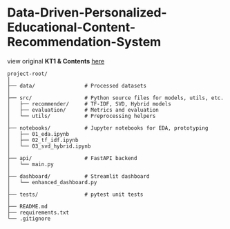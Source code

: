 # Data-Driven-Personalized-Educational-Content-Recommendation-System

view original **KT1 & Contents** [here](https://github.com/riiid/ednet)

```
project-root/
│
├── data/                # Processed datasets
│
├── src/                 # Python source files for models, utils, etc.
│   ├── recommender/     # TF-IDF, SVD, Hybrid models
│   ├── evaluation/      # Metrics and evaluation
│   └── utils/           # Preprocessing helpers
│
├── notebooks/           # Jupyter notebooks for EDA, prototyping
│   ├── 01_eda.ipynb
│   ├── 02_tf_idf.ipynb
│   └── 03_svd_hybrid.ipynb
│
├── api/                 # FastAPI backend
│   └── main.py
│
├── dashboard/           # Streamlit dashboard
│   └── enhanced_dashboard.py
│
├── tests/               # pytest unit tests
│
├── README.md
├── requirements.txt
└── .gitignore